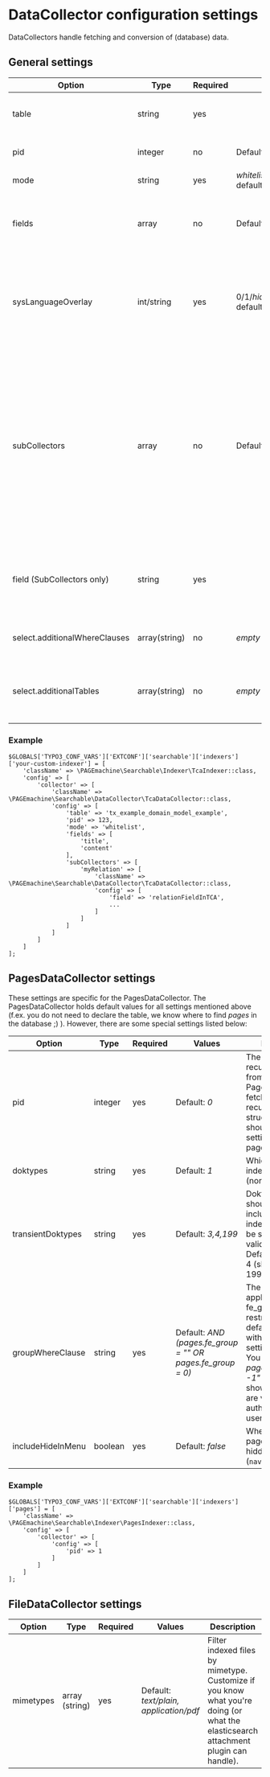 # DataCollector configuration settings

DataCollectors handle fetching and conversion of (database) data.

## General settings

| Option | Type | Required | Values | Description |
|---------|------------|----------|-----------|--------------|
| table | string | yes |  | The name of the table to fetch. The DataCollector will use the TCA array associated with this table name to load data. |
| pid | integer | no | Default: *null* | Pid restriction. If the pid setting is *null*, all records from a given table are loaded. |
| mode | string | yes | *whitelist*/*blacklist*, default: *whitelist* | Used in combination with the *fields* array. |
| fields | array | no | Default: *empty* | Determines which fields to add to the index. If mode is set to *whitelist*, only the given fields are loaded. In *blacklist* mode, all fields that are **not** in the array are loaded. |
| sysLanguageOverlay | int/string | yes | 0/1/*hideNonTranslated*, default: 1 | Determines whether to use sysLanguageOverlay for translated records. See the [TYO3 Documentation](https://docs.typo3.org/typo3cms/TyposcriptReference/Setup/Config/Index.html#sys-language-overlay) for details about this setting. Usually this should have the same value as your TypoScript setting (`config.sys_language_overlay`). |
| subCollectors | array | no | Default: *empty* | Define SubCollectors for relations here. Just like the toplevel collector config, each subCollector is an array containing two keys: `className` (where you add the collector class) and `config` (where you can use all settings listed here, even sub-subCollectors). The array key defines the field name in the elasticsearch index. Note that the *table* setting is not needed in subCollectors since the child table is defined via TCA. However, you need to tell searchable which field in the parent table represents the relation (see below).  |
| field (SubCollectors only) | string | yes |  | The field in the parent table that holds the relation to the child record. This is required since the TCA of the corresponding column tells the collector important information about the relation. |
| select.additionalWhereClauses | array(string) | no | *empty* | Additional where-clauses to filter out content you don't want to index. Each clause should start with " AND ". |
| select.additionalTables | array(string) | no | *empty* | Additional tables in the select query (FROM). Can be used in addition to *additionalWhereClauses* (for example when filtering by relations). |

### Example

    $GLOBALS['TYPO3_CONF_VARS']['EXTCONF']['searchable']['indexers']['your-custom-indexer'] = [
        'className' => \PAGEmachine\Searchable\Indexer\TcaIndexer::class,
        'config' => [
            'collector' => [
                'className' => \PAGEmachine\Searchable\DataCollector\TcaDataCollector::class,
                'config' => [
                    'table' => 'tx_example_domain_model_example',
                    'pid' => 123,
                    'mode' => 'whitelist',
                    'fields' => [
                        'title',
                        'content'
                    ],
                    'subCollectors' => [
                        'myRelation' => [
                            'className' => \PAGEmachine\Searchable\DataCollector\TcaDataCollector::class,
                            'config' => [
                                'field' => 'relationFieldInTCA',
                                ...
                            ]
                        ]
                    ]
                ]
            ]
        ]
    ];

## PagesDataCollector settings

These settings are specific for the PagesDataCollector. The PagesDataCollector holds default values for all settings mentioned above (f.ex. you do not need to declare the table, we know where to find *pages* in the database ;) ). However, there are some special settings listed below:

| Option | Type | Required | Values | Description |
|----------|---------|----------|--------------|---------------------------------------------------------------------------------------------------------------------------------------------------------------------------|
| pid | integer | yes | Default: *0* | The pid to start the recursive fetching from. Since the PagesDataCollector fetches pages in a recursive tree structure, you should set the pid setting to your root page. |
| doktypes | string | yes | Default: *1* | Which doktypes to index. Default is 1 (normal pages). |
| transientDoktypes | string | yes | Default: *3,4,199* | Doktypes which should not be included in the index, but should be searched for valid subpages. Default is 3 (links), 4 (shortcuts) and 199 (spacers). |
| groupWhereClause | string | yes | Default: *AND (pages.fe\_group = "" OR pages.fe\_group = 0)* | The where clause applied for fe_group restrictions. By default all pages with access settings are hidden. You can add *" OR pages.fe\_group = -1"* if you want to show pages which are visible for non-authenticated users. |
| includeHideInMenu | boolean | yes | Default: *false* | Whether to include pages that are hidden in menu (`nav\_hide` field). |

### Example

    $GLOBALS['TYPO3_CONF_VARS']['EXTCONF']['searchable']['indexers']['pages'] = [
        'className' => \PAGEmachine\Searchable\Indexer\PagesIndexer::class,
        'config' => [
            'collector' => [
                'config' => [
                    'pid' => 1
                ]
            ]
        ]
    ];

## FileDataCollector settings


| Option | Type | Required | Values | Description |
|----------|---------|----------|--------------|---------------------------------------------------------------------------------------------------------------------------------------------------------------------------|
| mimetypes | array (string) | yes | Default: *text/plain, application/pdf* | Filter indexed files by mimetype. Customize if you know what you're doing (or what the elasticsearch attachment plugin can handle). |
